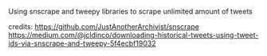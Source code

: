 Using snscrape and tweepy libraries to scrape unlimited amount of tweets

credits:
https://github.com/JustAnotherArchivist/snscrape
https://medium.com/@jcldinco/downloading-historical-tweets-using-tweet-ids-via-snscrape-and-tweepy-5f4ecbf19032
